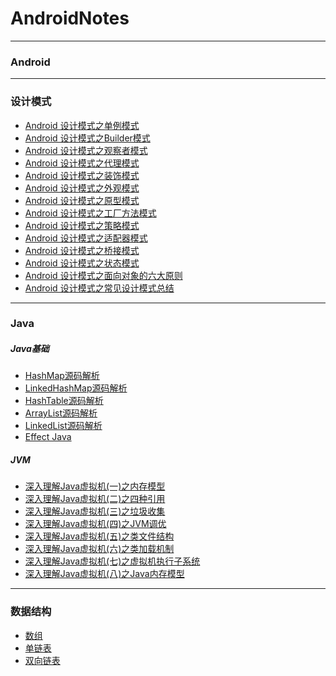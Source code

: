 # AndroidNotes
---
### Android
---
### 设计模式
- [Android 设计模式之单例模式](http://www.jianshu.com/p/1b3710bee2ef)
- [Android 设计模式之Builder模式](http://www.jianshu.com/p/804404464bd7)
- [Android 设计模式之观察者模式](http://www.jianshu.com/p/41fbf3d4d828)
- [Android 设计模式之代理模式](http://www.jianshu.com/p/a4eb8eda6335)
- [Android 设计模式之装饰模式](http://www.jianshu.com/p/1dc6e2cc5804)
- [Android 设计模式之外观模式](http://www.jianshu.com/p/63c7c9c4df69)
- [Android 设计模式之原型模式](http://www.jianshu.com/p/465c25491eaf)
- [Android 设计模式之工厂方法模式](http://www.jianshu.com/p/6f1d09e95250)
- [Android 设计模式之策略模式](http://www.jianshu.com/p/5053d7ed181e)
- [Android 设计模式之适配器模式](http://www.jianshu.com/p/b4ae4fe4bcae)
- [Android 设计模式之桥接模式](http://www.jianshu.com/p/1fa5afdd45f7)
- [Android 设计模式之状态模式](http://www.jianshu.com/p/41cc36a4801e)
- [Android 设计模式之面向对象的六大原则](http://www.jianshu.com/p/632d45c3b65d)
- [Android 设计模式之常见设计模式总结](https://www.jianshu.com/p/79f99461861f)
---
### Java
##### Java基础
- [HashMap源码解析](https://www.jianshu.com/p/58d516c7dab4)
- [LinkedHashMap源码解析](https://www.jianshu.com/p/04f48e8a28b8)
- [HashTable源码解析](https://www.jianshu.com/p/6e474c544ecd)
- [ArrayList源码解析](https://www.jianshu.com/p/f4afd9bcf1a8)
- [LinkedList源码解析](https://www.jianshu.com/p/af0952ea22bc)
- [Effect Java](https://github.com/snowdream1314/AndroidNotes/blob/master/Java/Java%E5%9F%BA%E7%A1%80/Effective%20Java%E7%AC%94%E8%AE%B0.md)

##### JVM
- [深入理解Java虚拟机(一)之内存模型](https://github.com/snowdream1314/AndroidNotes/blob/master/Java/JVM/%E6%B7%B1%E5%85%A5%E7%90%86%E8%A7%A3Java%E8%99%9A%E6%8B%9F%E6%9C%BA(%E4%B8%80)%E4%B9%8B%E5%86%85%E5%AD%98%E6%A8%A1%E5%9E%8B.md)
- [深入理解Java虚拟机(二)之四种引用](https://github.com/snowdream1314/AndroidNotes/blob/master/Java/JVM/%E6%B7%B1%E5%85%A5%E7%90%86%E8%A7%A3Java%E8%99%9A%E6%8B%9F%E6%9C%BA(%E4%BA%8C)%E4%B9%8B%E5%9B%9B%E7%A7%8D%E5%BC%95%E7%94%A8.md)
- [深入理解Java虚拟机(三)之垃圾收集](https://github.com/snowdream1314/AndroidNotes/blob/master/Java/JVM/%E6%B7%B1%E5%85%A5%E7%90%86%E8%A7%A3Java%E8%99%9A%E6%8B%9F%E6%9C%BA(%E4%B8%89)%E4%B9%8B%E5%9E%83%E5%9C%BE%E6%94%B6%E9%9B%86.md)
- [深入理解Java虚拟机(四)之JVM调优](https://github.com/snowdream1314/AndroidNotes/blob/master/Java/JVM/%E6%B7%B1%E5%85%A5%E7%90%86%E8%A7%A3Java%E8%99%9A%E6%8B%9F%E6%9C%BA(%E5%9B%9B)%E4%B9%8BJVM%E8%B0%83%E4%BC%98.md)
- [深入理解Java虚拟机(五)之类文件结构](https://github.com/snowdream1314/AndroidNotes/blob/master/Java/JVM/%E6%B7%B1%E5%85%A5%E7%90%86%E8%A7%A3Java%E8%99%9A%E6%8B%9F%E6%9C%BA(%E4%BA%94)%E4%B9%8B%E7%B1%BB%E6%96%87%E4%BB%B6%E7%BB%93%E6%9E%84.md)
- [深入理解Java虚拟机(六)之类加载机制](https://github.com/snowdream1314/AndroidNotes/blob/master/Java/JVM/%E6%B7%B1%E5%85%A5%E7%90%86%E8%A7%A3Java%E8%99%9A%E6%8B%9F%E6%9C%BA(%E5%85%AD)%E4%B9%8B%E7%B1%BB%E5%8A%A0%E8%BD%BD%E6%9C%BA%E5%88%B6.md)
- [深入理解Java虚拟机(七)之虚拟机执行子系统](https://github.com/snowdream1314/AndroidNotes/blob/master/Java/JVM/%E6%B7%B1%E5%85%A5%E7%90%86%E8%A7%A3Java%E8%99%9A%E6%8B%9F%E6%9C%BA(%E4%B8%83)%E4%B9%8B%E8%99%9A%E6%8B%9F%E6%9C%BA%E6%89%A7%E8%A1%8C%E5%AD%90%E7%B3%BB%E7%BB%9F.md)
- [深入理解Java虚拟机(八)之Java内存模型](https://github.com/snowdream1314/AndroidNotes/blob/master/Java/JVM/%E6%B7%B1%E5%85%A5%E7%90%86%E8%A7%A3Java%E8%99%9A%E6%8B%9F%E6%9C%BA(%E5%85%AB)%E4%B9%8BJava%E5%86%85%E5%AD%98%E6%A8%A1%E5%9E%8B.md)



---
### 数据结构
- [数组](https://github.com/snowdream1314/AndroidNotes/blob/master/DataStructure/%E6%95%B0%E7%BB%84.md)
- [单链表](https://github.com/snowdream1314/AndroidNotes/blob/master/DataStructure/%E5%8D%95%E9%93%BE%E8%A1%A8.md)
- [双向链表](https://github.com/snowdream1314/AndroidNotes/blob/master/DataStructure/%E5%8F%8C%E5%90%91%E9%93%BE%E8%A1%A8.md)

